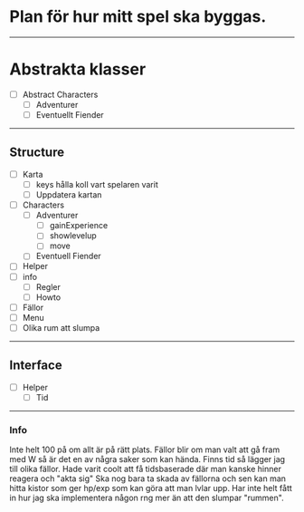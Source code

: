 # Plan för hur mitt spel ska byggas.
***
# Abstrakta klasser

- [ ] Abstract Characters
  - [ ] Adventurer
  - [ ] Eventuellt Fiender
***
## Structure

- [ ] Karta
  - [ ] keys hålla koll vart spelaren varit
  - [ ] Uppdatera kartan
- [ ] Characters
  - [ ] Adventurer
    - [ ] gainExperience
    - [ ] showlevelup
    - [ ] move
  - [ ] Eventuell Fiender
- [ ] Helper
- [ ] info
  - [ ] Regler
  - [ ] Howto
- [ ] Fällor
- [ ] Menu
- [ ] Olika rum att slumpa
***
## Interface

- [ ] Helper
  - [ ] Tid

***
### Info

Inte helt 100 på om allt är på rätt plats.
Fällor blir om man valt att gå fram med W så är det en av några saker som kan hända.
Finns tid så lägger jag till olika fällor. Hade varit coolt att få tidsbaserade där man kanske hinner reagera och "akta sig"
Ska nog bara ta skada av fällorna och sen kan man hitta kistor som ger hp/exp som kan göra att man lvlar upp.
Har inte helt fått in hur jag ska implementera någon rng mer än att den slumpar "rummen".
